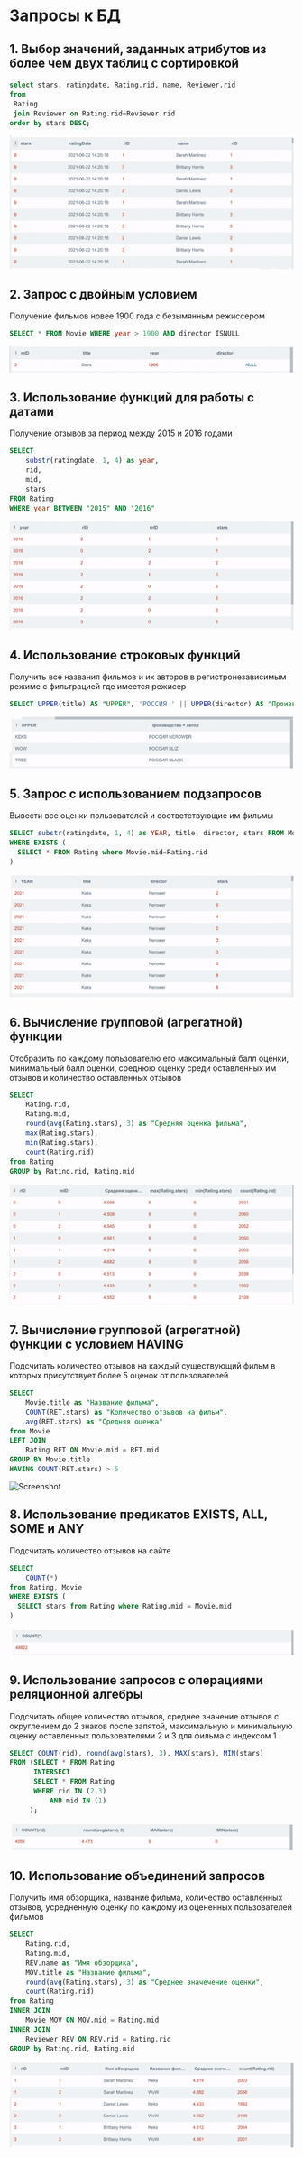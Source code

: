 # Запросы к БД

## 1. Выбор значений, заданных атрибутов из более чем двух таблиц с сортировкой

```SQL
select stars, ratingdate, Rating.rid, name, Reviewer.rid
from
 Rating
 join Reviewer on Rating.rid=Reviewer.rid
order by stars DESC;
```
![Screenshot](img/1.png)


## 2. Запрос с двойным условием
Получение фильмов новее 1900 года с безымянным режиссером

```SQL
SELECT * FROM Movie WHERE year > 1900 AND director ISNULL
```
![Screenshot](img/2.png)


## 3. Использование функций для работы с датами
Получение отзывов за период между 2015 и 2016 годами


```SQL
SELECT 
    substr(ratingdate, 1, 4) as year,
    rid, 
    mid, 
    stars
FROM Rating 
WHERE year BETWEEN "2015" AND "2016"
```
![Screenshot](img/3.png)


## 4. Использование строковых функций
Получить все названия фильмов и их авторов в регистронезависимым режиме с фильтрацией где имеется режисер

```SQL
SELECT UPPER(title) AS "UPPER", 'РОССИЯ ' || UPPER(director) AS "Производство + автор" FROM Movie WHERE director NOTNULL;
```
![Screenshot](img/4.png)


## 5. Запрос с использованием подзапросов
Вывести все оценки пользователей и соответствующие им фильмы

```SQL
SELECT substr(ratingdate, 1, 4) as YEAR, title, director, stars FROM Movie, Rating
WHERE EXISTS (
  SELECT * FROM Rating where Movie.mid=Rating.rid
)
```
![Screenshot](img/5.png)

## 6. Вычисление групповой (агрегатной) функции
Отобразить по каждому пользователю его максимальный балл оценки, минимальный балл оценки, среднюю оценку среди оставленных им отзывов и количество оставленных отзывов 

```SQL
SELECT 
    Rating.rid,
    Rating.mid,
    round(avg(Rating.stars), 3) as "Средняя оценка фильма",
    max(Rating.stars),
    min(Rating.stars),
    count(Rating.rid)
from Rating
GROUP by Rating.rid, Rating.mid
```
![Screenshot](img/6.png)


## 7. Вычисление групповой (агрегатной) функции с условием HAVING
Подсчитать количество отзывов на каждый существующий фильм в которых присутствует более 5 оценок от пользователей

```SQL
SELECT
    Movie.title as "Название фильма",
    COUNT(RET.stars) as "Количество отзывов на фильм",
    avg(RET.stars) as "Средняя оценка"
from Movie 
LEFT JOIN 
    Rating RET ON Movie.mid = RET.mid
GROUP BY Movie.title
HAVING COUNT(RET.stars) > 5
```
![Screenshot](img/7png)


## 8. Использование предикатов EXISTS, ALL, SOME и ANY
Подсчитать количество отзывов на сайте

```SQL
SELECT 
    COUNT(*)
from Rating, Movie
WHERE EXISTS (
  SELECT stars from Rating where Rating.mid = Movie.mid
)
```
![Screenshot](img/8.png)


## 9. Использование запросов с операциями реляционной алгебры
Подсчитать общее количество отзывов, среднее значение отзывов с округлением до 2 знаков после запятой, максимальную и минимальную оценку оставленных пользователями 2 и 3 для фильма с индексом 1

```SQL
SELECT COUNT(rid), round(avg(stars), 3), MAX(stars), MIN(stars)
FROM (SELECT * FROM Rating
      INTERSECT
      SELECT * FROM Rating
      WHERE rid IN (2,3)
          AND mid IN (1)
     );
```
![Screenshot](img/9.png)


## 10. Использование объединений запросов
Получить имя обзорщика, название фильма, количество оставленных отзывов, усредненную оценку по каждому из оцененных пользователей фильмов 

```SQL
SELECT 
    Rating.rid,
    Rating.mid,
    REV.name as "Имя обзорщика",
    MOV.title as "Название фильма",
    round(avg(Rating.stars), 3) as "Среднее значечение оценки",
    count(Rating.rid)
from Rating
INNER JOIN 
    Movie MOV ON MOV.mid = Rating.mid
INNER JOIN 
    Reviewer REV ON REV.rid = Rating.rid
GROUP by Rating.rid, Rating.mid
```
![Screenshot](img/10.png)
